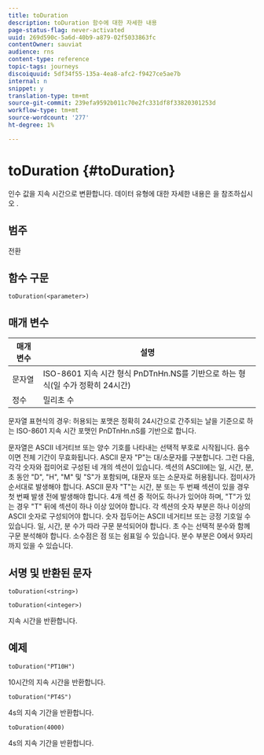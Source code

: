 ```yaml
---
title: toDuration
description: toDuration 함수에 대한 자세한 내용
page-status-flag: never-activated
uuid: 269d590c-5a6d-40b9-a879-02f5033863fc
contentOwner: sauviat
audience: rns
content-type: reference
topic-tags: journeys
discoiquuid: 5df34f55-135a-4ea8-afc2-f9427ce5ae7b
internal: n
snippet: y
translation-type: tm+mt
source-git-commit: 239efa9592b011c70e2fc331df8f33820301253d
workflow-type: tm+mt
source-wordcount: '277'
ht-degree: 1%

---
```



# toDuration {#toDuration}

인수 값을 지속 시간으로 변환합니다. 데이터 유형에 대한 자세한 내용은 을 참조하십시오 [](../expression/data-types.md).

## 범주

전환

## 함수 구문

`toDuration(<parameter>)`

## 매개 변수

| 매개 변수 | 설명 |
|--- |--- |
| 문자열 | ISO-8601 지속 시간 형식 PnDTnHn.NS를 기반으로 하는 형식(일 수가 정확히 24시간) |
| 정수 | 밀리초 수 |

문자열 표현식의 경우: 허용되는 포맷은 정확히 24시간으로 간주되는 날을 기준으로 하는 ISO-8601 지속 시간 포맷인 PnDTnHn.nS를 기반으로 합니다.

문자열은 ASCII 네거티브 또는 양수 기호를 나타내는 선택적 부호로 시작됩니다. 음수이면 전체 기간이 무효화됩니다. ASCII 문자 &quot;P&quot;는 대/소문자를 구분합니다. 그런 다음, 각각 숫자와 접미어로 구성된 네 개의 섹션이 있습니다. 섹션의 ASCII에는 일, 시간, 분, 초 동안 &quot;D&quot;, &quot;H&quot;, &quot;M&quot; 및 &quot;S&quot;가 포함되며, 대문자 또는 소문자로 허용됩니다. 접미사가 순서대로 발생해야 합니다. ASCII 문자 &quot;T&quot;는 시간, 분 또는 두 번째 섹션이 있을 경우 첫 번째 발생 전에 발생해야 합니다. 4개 섹션 중 적어도 하나가 있어야 하며, &quot;T&quot;가 있는 경우 &quot;T&quot; 뒤에 섹션이 하나 이상 있어야 합니다. 각 섹션의 숫자 부분은 하나 이상의 ASCII 숫자로 구성되어야 합니다. 숫자 접두어는 ASCII 네거티브 또는 긍정 기호일 수 있습니다. 일, 시간, 분 수가 따라 구문 분석되어야 합니다. 초 수는 선택적 분수와 함께 구문 분석해야 합니다. 소수점은 점 또는 쉼표일 수 있습니다. 분수 부분은 0에서 9자리까지 있을 수 있습니다.

## 서명 및 반환된 문자

`toDuration(<string>)`

`toDuration(<integer>)`

지속 시간을 반환합니다.

## 예제

`toDuration("PT10H")`

10시간의 지속 시간을 반환합니다.

`toDuration("PT4S")`

4s의 지속 기간을 반환합니다.

`toDuration(4000)`

4s의 지속 기간을 반환합니다.
